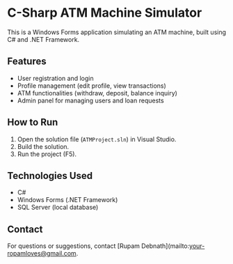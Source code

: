 # C-Sharp ATM Machine Simulator

This is a Windows Forms application simulating an ATM machine, built using C# and .NET Framework.

## Features

- User registration and login
- Profile management (edit profile, view transactions)
- ATM functionalities (withdraw, deposit, balance inquiry)
- Admin panel for managing users and loan requests

## How to Run

1. Open the solution file (`ATMProject.sln`) in Visual Studio.
2. Build the solution.
3. Run the project (F5).

## Technologies Used

- C#
- Windows Forms (.NET Framework)
- SQL Server (local database)

## Contact

For questions or suggestions, contact [Rupam Debnath](mailto:your-ropamloves@gmail.com.

